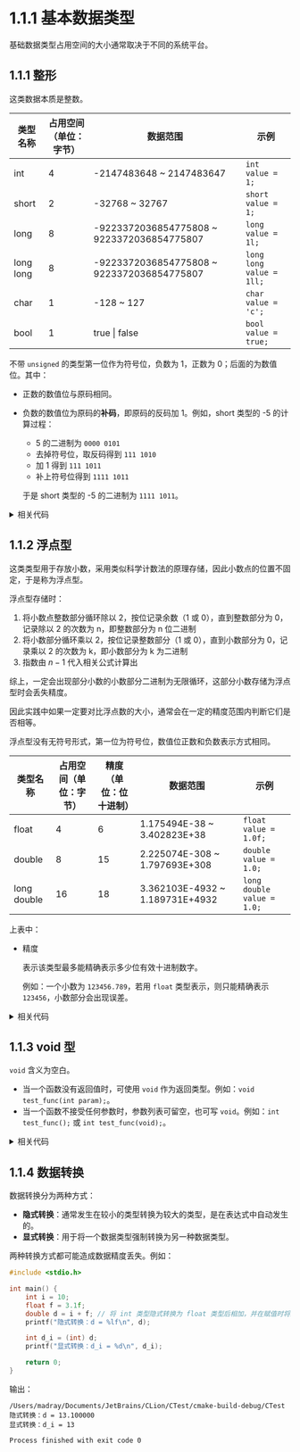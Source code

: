 # 1.1.1 基本数据类型

基础数据类型占用空间的大小通常取决于不同的系统平台。

## 1.1.1 整形

这类数据本质是整数。

| 类型名称      | 占用空间（单位：字节） | 数据范围                                       | 示例                       |
|-----------|-------------|--------------------------------------------|--------------------------|
| int       | 4           | -2147483648 ~ 2147483647                   | `int value = 1;`         |
| short     | 2           | -32768 ~ 32767                             | `short value = 1;`       |
| long      | 8           | -9223372036854775808 ~ 9223372036854775807 | `long value = 1l;`       |
| long long | 8           | -9223372036854775808 ~ 9223372036854775807 | `long long value = 1ll;` |
| char      | 1           | -128 ~ 127                                 | `char value = 'c';`      |
| bool      | 1           | true \| false                              | `bool value = true;`     |

不带 `unsigned` 的类型第一位作为符号位，负数为 1，正数为 0；后面的为数值位。其中：

+ 正数的数值位与原码相同。
+ 负数的数值位为原码的**补码**，即原码的反码加 1。例如，short 类型的 -5 的计算过程：

  + 5 的二进制为 `0000 0101`
  + 去掉符号位，取反码得到 `111 1010`
  + 加 1 得到 `111 1011`
  + 补上符号位得到 `1111 1011`

  于是 short 类型的 -5 的二进制为 `1111 1011`。

<details>
<summary>相关代码</summary>

```c
#include <limits.h>
#include <stdbool.h>
#include <stdio.h>

int main() {
    printf("int 存储大小：%lu，范围：%d ~ %d\n", sizeof(int), INT_MIN, INT_MAX);
    printf("short 存储大小：%lu，范围：%d ~ %d\n", sizeof(short), SHRT_MIN, SHRT_MAX);
    printf("long 存储大小：%lu，范围：%ld ~ %ld\n", sizeof(long), LONG_MIN, LONG_MAX);
    printf("long long 存储大小：%lu，范围：%lld ~ %lld\n", sizeof(long long), LONG_LONG_MIN, LONG_LONG_MAX);
    printf("char 存储大小：%lu，范围：%d ~ %d\n", sizeof(char), CHAR_MIN, CHAR_MAX);
    printf("bool 存储大小：%lu\n", sizeof(bool));

    return 0;
}
```

输出：

```
/Users/madray/Documents/JetBrains/CLion/CTest/cmake-build-debug/CTest
int 存储大小：4，范围：-2147483648 ~ 2147483647
short 存储大小：2，范围：-32768 ~ 32767
long 存储大小：8，范围：-9223372036854775808 ~ 9223372036854775807
long long 存储大小：8，范围：-9223372036854775808 ~ 9223372036854775807
char 存储大小：1，范围：-128 ~ 127
bool 存储大小：1

Process finished with exit code 0
```
</details>

## 1.1.2 浮点型

这类类型用于存放小数，采用类似科学计数法的原理存储，因此小数点的位置不固定，于是称为浮点型。

浮点型存储时：

1. 将小数点整数部分循环除以 2，按位记录余数（1 或 0），直到整数部分为 0，记录除以 2 的次数为 n，即整数部分为 n 位二进制
2. 将小数部分循环乘以 2，按位记录整数部分（1 或 0），直到小数部分为 0，记录乘以 2 的次数为 k，即小数部分为 k 为二进制
3. 指数由 $n-1$ 代入相关公式计算出

综上，一定会出现部分小数的小数部分二进制为无限循环，这部分小数存储为浮点型时会丢失精度。

因此实践中如果一定要对比浮点数的大小，通常会在一定的精度范围内判断它们是否相等。

浮点型没有无符号形式，第一位为符号位，数值位正数和负数表示方式相同。

| 类型名称        | 占用空间（单位：字节） | 精度（单位：位十进制） | 数据范围                            | 示例                         |
|-------------|-------------|-------------|---------------------------------|----------------------------|
| float       | 4           | 6           | 1.175494E-38 ~ 3.402823E+38     | `float value = 1.0f;`      |
| double      | 8           | 15          | 2.225074E-308 ~ 1.797693E+308   | `double value = 1.0;`      |
| long double | 16          | 18          | 3.362103E-4932 ~ 1.189731E+4932 | `long double value = 1.0;` |

上表中：

+ 精度

  表示该类型最多能精确表示多少位有效十进制数字。

  例如：一个小数为 `123456.789`，若用 `float` 类型表示，则只能精确表示 `123456`，小数部分会出现误差。

<details>
<summary>相关代码</summary>

```c
#include <float.h>
#include <stdio.h>

int main() {
    printf("float 存储大小：%lu，精度：%d，范围：%E ~ %E\n", sizeof(float), FLT_DIG, FLT_MIN, FLT_MAX);
    printf("double 存储大小：%lu，精度：%d，范围：%E ~ %E\n", sizeof(double), DBL_DIG, DBL_MIN, DBL_MAX);
    printf("long double 存储大小：%lu，精度：%d，范围：%LE ~ %LE\n", sizeof(long double), LDBL_DIG, LDBL_MIN, LDBL_MAX);

    float value = 123456.599f;
    printf("123456.599 存储为 float 类型后的实际值：%f\n", value);

    return 0;
}
```

输出：

```
/Users/madray/Documents/JetBrains/CLion/CTest/cmake-build-debug/CTest
float 存储大小：4，精度：6，范围：1.175494E-38 ~ 3.402823E+38
double 存储大小：8，精度：15，范围：2.225074E-308 ~ 1.797693E+308
long double 存储大小：16，精度：18，范围：3.362103E-4932 ~ 1.189731E+4932
123456.789 存储为 float 类型后的实际值：123456.601562

Process finished with exit code 0
```
</details>

## 1.1.3 void 型

`void` 含义为空白。

+ 当一个函数没有返回值时，可使用 `void` 作为返回类型。例如：`void test_func(int param);`。
+ 当一个函数不接受任何参数时，参数列表可留空，也可写 `void`。例如：`int test_func();` 或 `int test_func(void);`。

<details>
<summary>相关代码</summary>

```c
#include "stdio.h"

void test_func_1(int param) {
    printf("这是一个没有返回值的函数");
}

int test_func_2() {
    printf("这是一个返回值类型为 int、不接受任何参数的的函数");
    return 114514;
}


int test_func_3(void) {
    printf("这是一个返回值类型为 int 的函数、不接受任何参数的");
    return 114514;
}
```
</details>

## 1.1.4 数据转换

数据转换分为两种方式：

+ **隐式转换**：通常发生在较小的类型转换为较大的类型，是在表达式中自动发生的。
+ **显式转换**：用于将一个数据类型强制转换为另一种数据类型。

两种转换方式都可能造成数据精度丢失。例如：

```c
#include <stdio.h>

int main() {
    int i = 10;
    float f = 3.1f;
    double d = i + f; // 将 int 类型隐式转换为 float 类型后相加，并在赋值时将结果隐式转换为 double 类型
    printf("隐式转换：d = %lf\n", d);

    int d_i = (int) d;
    printf("显式转换：d_i = %d\n", d_i);

    return 0;
}
```

输出：

```
/Users/madray/Documents/JetBrains/CLion/CTest/cmake-build-debug/CTest
隐式转换：d = 13.100000
显式转换：d_i = 13

Process finished with exit code 0
```
